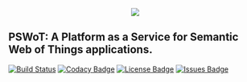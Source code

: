 <p align="center">
  <img src="https://github.com/nailtonvieira/cloudsemanticwot/blob/master/others/README-Elements/logo.png"/>
</p>

## PSWoT: A Platform as a Service for Semantic Web of Things applications.

[![Build Status](https://travis-ci.org/nailtonvieira/cloudsemanticwot.svg?branch=master)](https://travis-ci.org/nailtonvieira/cloudsemanticwot)
[![Codacy Badge](https://api.codacy.com/project/badge/Grade/6d53e6a53dfe41c5916dff1af3051a0c)](https://www.codacy.com/app/notlian-junior/cloudsemanticwot?utm_source=github.com&amp;utm_medium=referral&amp;utm_content=nailtonvieira/cloudsemanticwot&amp;utm_campaign=Badge_Grade)
[![License Badge](https://img.shields.io/github/license/nailtonvieira/cloudsemanticwot.svg)](https://github.com/nailtonvieira/cloudsemanticwot/blob/master/LICENSE)
[![Issues Badge](https://img.shields.io/github/issues/nailtonvieira/cloudsemanticwot.svg)](https://github.com/nailtonvieira/cloudsemanticwot/issues)
